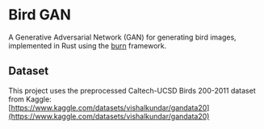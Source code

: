 # Bird GAN

A Generative Adversarial Network (GAN) for generating bird images, implemented in Rust using the [burn](https://github.com/burn-rs/burn) framework.

## Dataset

This project uses the preprocessed Caltech-UCSD Birds 200-2011 dataset from Kaggle:  
[https://www.kaggle.com/datasets/vishalkundar/gandata20](https://www.kaggle.com/datasets/vishalkundar/gandata20)

